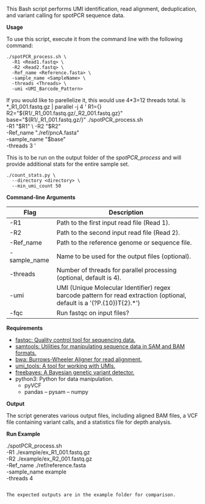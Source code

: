 This Bash script performs UMI identification, read alignment, deduplication, and variant calling for spotPCR sequence data. 

**Usage**

To use this script, execute it from the command line with the following command:

```
./spotPCR_process.sh \
  -R1 <Read1.fastq> \
  -R2 <Read2.fastq> \
  -Ref_name <Reference.fasta> \
  -sample_name <SampleName> \
  -threads <Threads> \
  -umi <UMI_Barcode_Pattern>
```

If you would like to parellelize it, this would use 4*3=12 threads total.
ls *_R1_001.fastq.gz | parallel -j 4 '
    R1={}
    R2="${R1/_R1_001.fastq.gz/_R2_001.fastq.gz}"
    base="${R1/_R1_001.fastq.gz/}"
    ./spotPCR_process.sh \
        -R1 "$R1" \
        -R2 "$R2" \
        -Ref_name "./ref/pncA.fasta" \
        -sample_name "$base" \
        -threads 3
'


This is to be run on the output folder of the *spotPCR_process* and will provide additional stats for the entire sample set.
```
./count_stats.py \
  --directory <directory> \
  --min_umi_count 50
```

**Command-line Arguments**

| Flag         | Description                                                                                                            |
|--------------|------------------------------------------------------------------------------------------------------------------------|
| -R1          | Path to the first input read file (Read 1).                                                                            |
| -R2          | Path to the second input read file (Read 2).                                                                           |
| -Ref_name    | Path to the reference genome or sequence file.                                                                         |
| -sample_name | Name to be used for the output files (optional).                                                                       |
| -threads     | Number of threads for parallel processing (optional, default is 4).                                                    |
| -umi         | UMI (Unique Molecular Identifier) regex barcode pattern for read extraction (optional, default is a '(?P.{10})T{2}.*') |
| -fqc         | Run fastqc on input files?                                                                                             |


**Requirements**

- [fastqc: Quality control tool for sequencing data.](https://www.bioinformatics.babraham.ac.uk/projects/fastqc/)
- [samtools: Utilities for manipulating sequence data in SAM and BAM formats.](https://www.htslib.org/)
- [bwa: Burrows-Wheeler Aligner for read alignment.](https://bio-bwa.sourceforge.net/)
- [umi_tools: A tool for working with UMIs.](https://umi-tools.readthedocs.io/en/latest/QUICK_START.html)
- [freebayes: A Bayesian genetic variant detector.](https://github.com/freebayes/freebayes)
- python3: Python for data manipulation.
    - pyVCF
    - pandas
    – pysam
    – numpy


**Output**

The script generates various output files, including aligned BAM files, a VCF file containing variant calls, and a statistics file for depth analysis.


**Run Example**

./spotPCR_process.sh \
  -R1 ./example/ex_R1_001.fastq.gz \
  -R2 ./example/ex_R2_001.fastq.gz \
  -Ref_name ./ref/reference.fasta \
  -sample_name example \
  -threads 4
```

The expected outputs are in the example folder for comparison.